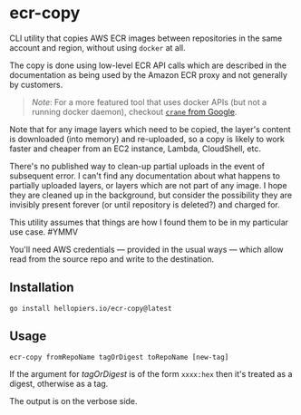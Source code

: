 # ecr-copy

CLI utility that copies AWS ECR images between repositories in the same account and region, without using `docker` at all.

The copy is done using low-level ECR API calls which are described in the documentation as being used by the Amazon ECR proxy and not generally by customers.

> *Note*: For a more featured tool that uses docker APIs (but not a running docker daemon), checkout [`crane` from Google](https://github.com/google/go-containerregistry/blob/main/cmd/crane/doc/crane.md).

Note that for any image layers which need to be copied, the layer's content is downloaded (into memory) and re-uploaded, so a copy is likely to work faster and cheaper from an EC2 instance, Lambda, CloudShell, etc.

There's no published way to clean-up partial uploads in the event of subsequent error. I can't find any documentation about what happens to partially uploaded layers, or layers which are not part of any image.  I hope they are cleaned up in the background, but consider the possibility they are invisibly present forever (or until repository is deleted?) and charged for.

This utility assumes that things are how I found them to be in my particular use case. #YMMV

You'll need AWS credentials &mdash; provided in the usual ways &mdash; which allow read from the source repo and write to the destination.

## Installation

`go install hellopiers.io/ecr-copy@latest`

## Usage

`ecr-copy fromRepoName tagOrDigest toRepoName [new-tag]`

If the argument for _tagOrDigest_ is of the form `xxxx:hex` then it's treated as a digest, otherwise as a tag.

The output is on the verbose side.
